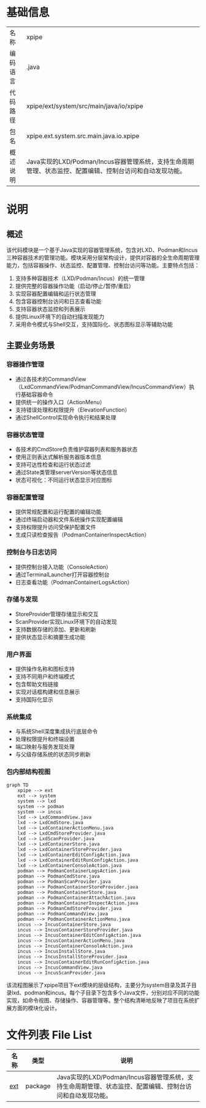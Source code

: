 # 基础信息

|      |      |
|------|------|
| 名称 | xpipe |
| 编码语言 | .java |
| 代码路径 | xpipe/ext/system/src/main/java/io/xpipe |
| 包名 | xpipe.ext.system.src.main.java.io.xpipe |
| 概述说明 | Java实现的LXD/Podman/Incus容器管理系统，支持生命周期管理、状态监控、配置编辑、控制台访问和自动发现功能。 |

# 说明

## 概述

该代码模块是一个基于Java实现的容器管理系统，包含对LXD、Podman和Incus三种容器技术的管理功能。模块采用分层架构设计，提供对容器的全生命周期管理能力，包括容器操作、状态监控、配置管理、控制台访问等功能。主要特点包括：

1. 支持多种容器技术（LXD/Podman/Incus）的统一管理
2. 提供完整的容器操作功能（启动/停止/暂停/重启）
3. 实现容器配置编辑和运行状态管理
4. 包含容器控制台访问和日志查看功能
5. 支持容器状态监控和列表展示
6. 提供Linux环境下的自动扫描发现能力
7. 采用命令模式与Shell交互，支持国际化、状态图标显示等辅助功能

## 主要业务场景

### 容器操作管理
- 通过各技术的CommandView（LxdCommandView/PodmanCommandView/IncusCommandView）执行基础容器命令
- 提供统一的操作入口（ActionMenu）
- 支持错误处理和权限提升（ElevationFunction）
- 通过ShellControl实现命令执行和结果处理

### 容器状态管理
- 各技术的CmdStore负责维护容器列表和服务器状态
- 使用正则表达式解析服务器版本信息
- 支持可达性检查和运行状态过滤
- 通过State类管理serverVersion等状态信息
- 状态可视化：不同运行状态显示对应图标

### 容器配置管理
- 提供常规配置和运行配置的编辑功能
- 通过终端启动器和文件系统操作实现配置编辑
- 支持权限提升访问受保护配置文件
- 生成只读检查报告（PodmanContainerInspectAction）

### 控制台与日志访问
- 提供控制台接入功能（ConsoleAction）
- 通过TerminalLauncher打开容器控制台
- 日志查看功能（PodmanContainerLogsAction）

### 存储与发现
- StoreProvider管理存储显示和交互
- ScanProvider实现Linux环境下的自动发现
- 支持数据存储的添加、更新和刷新
- 提供状态显示和摘要生成功能

### 用户界面
- 提供操作名称和图标支持
- 支持不同用户和终端模式
- 包含帮助文档链接
- 实现对话框构建和信息展示
- 支持国际化显示

### 系统集成
- 与系统Shell深度集成执行底层命令
- 处理权限提升和终端设置
- 端口映射与服务发现处理
- 与父级存储系统的状态同步刷新


### 包内部结构视图

```mermaid
graph TD
    xpipe --> ext
    ext --> system
    system --> lxd
    system --> podman
    system --> incus
    lxd --> LxdCommandView.java
    lxd --> LxdCmdStore.java
    lxd --> LxdContainerActionMenu.java
    lxd --> LxdCmdStoreProvider.java
    lxd --> LxdScanProvider.java
    lxd --> LxdContainerStore.java
    lxd --> LxdContainerStoreProvider.java
    lxd --> LxdContainerEditConfigAction.java
    lxd --> LxdContainerEditRunConfigAction.java
    lxd --> LxdContainerConsoleAction.java
    podman --> PodmanContainerLogsAction.java
    podman --> PodmanCmdStore.java
    podman --> PodmanScanProvider.java
    podman --> PodmanContainerStoreProvider.java
    podman --> PodmanContainerStore.java
    podman --> PodmanContainerAttachAction.java
    podman --> PodmanContainerInspectAction.java
    podman --> PodmanCmdStoreProvider.java
    podman --> PodmanCommandView.java
    podman --> PodmanContainerActionMenu.java
    incus --> IncusContainerStore.java
    incus --> IncusContainerStoreProvider.java
    incus --> IncusContainerEditConfigAction.java
    incus --> IncusContainerActionMenu.java
    incus --> IncusContainerConsoleAction.java
    incus --> IncusInstallStore.java
    incus --> IncusInstallStoreProvider.java
    incus --> IncusContainerEditRunConfigAction.java
    incus --> IncusCommandView.java
    incus --> IncusScanProvider.java
```

该流程图展示了xpipe项目下ext模块的层级结构，主要分为system目录及其子目录lxd、podman和incus。每个子目录下包含多个Java文件，分别对应不同的功能实现，如命令视图、存储操作、容器管理等。整个结构清晰地反映了项目在系统扩展方面的模块化设计。

# 文件列表 File List

| 名称   | 类型  | 说明 |
|-------|------|-------------|
| [ext](ext/_module.md) | package | Java实现的LXD/Podman/Incus容器管理系统，支持生命周期管理、状态监控、配置编辑、控制台访问和自动发现功能。 |


